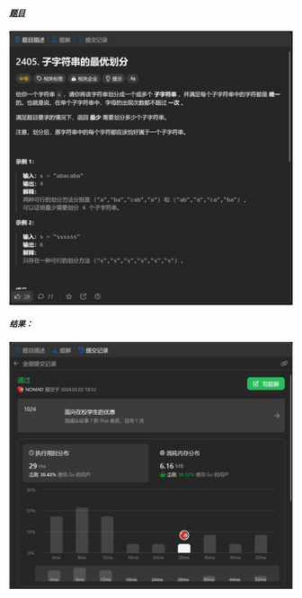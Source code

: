 ##### [题目](https://leetcode.cn/problems/optimal-partition-of-string/description/)
![pic](img.png)
##### 结果：
![pic](result.png)